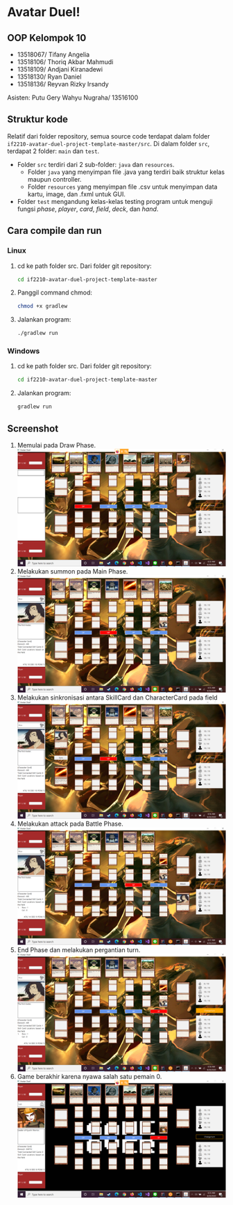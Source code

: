 # Avatar Duel!
## OOP Kelompok 10
* 13518067/ Tifany Angelia
* 13518106/ Thoriq Akbar Mahmudi
* 13518109/ Andjani Kiranadewi
* 13518130/ Ryan Daniel
* 13518136/ Reyvan Rizky Irsandy

Asisten: Putu Gery Wahyu Nugraha/ 13516100

## Struktur kode
Relatif dari folder repository, semua source code terdapat dalam folder `if2210-avatar-duel-project-template-master/src`. Di dalam folder `src`, terdapat 2 folder: `main` dan `test`. 

* Folder `src` terdiri dari 2 sub-folder: `java` dan `resources`.
  * Folder `java` yang menyimpan file .java yang terdiri baik struktur kelas maupun controller.
  * Folder `resources` yang menyimpan file .csv untuk menyimpan data kartu, image, dan .fxml untuk GUI.
* Folder `test` mengandung kelas-kelas testing program untuk menguji fungsi *phase*, *player*, *card*, *field*, *deck*, dan *hand*.

## Cara compile dan run
### Linux
1. cd ke path folder src. Dari folder git repository:
   ```sh
   cd if2210-avatar-duel-project-template-master
   ```
2. Panggil command chmod:
   ```sh
   chmod +x gradlew
   ```
3. Jalankan program:
   ```sh
   ./gradlew run
   ```
### Windows
1. cd ke path folder src. Dari folder git repository:
   ```sh
   cd if2210-avatar-duel-project-template-master
   ```
2. Jalankan program:
   ```sh
   gradlew run
   ```

## Screenshot
1. Memulai pada Draw Phase.
![Avatar Duel!](./NewGame.png?raw=true "New Game")
2. Melakukan summon pada Main Phase.
![Avatar Duel!](./Summon.png?raw=true "Summon")
3. Melakukan sinkronisasi antara SkillCard dan CharacterCard pada field
![Avatar Duel!](./Sync.png?raw=true "Sync")
4. Melakukan attack pada Battle Phase.
![Avatar Duel!](./Attack.png?raw=true "Attack")
5. End Phase dan melakukan pergantian turn.
![Avatar Duel!](./ChangeTurn.png?raw=true "Change Turn")
6. Game berakhir karena nyawa salah satu pemain 0.
![Avatar Duel!](./EndGame.png?raw=true "End Game")
